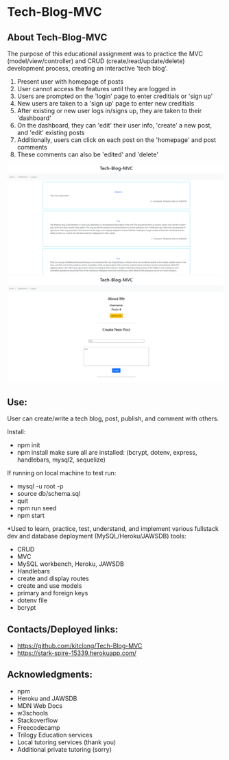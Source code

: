 # Tech-Blog-MVC
## About Tech-Blog-MVC

The purpose of this educational assignment was to practice the MVC (model/view/controller) and CRUD (create/read/update/delete) development process, creating an interactive 'tech blog'. 

1. Present user with homepage of posts
2. User cannot access the features until they are logged in
3. Users are prompted on the 'login' page to enter creditials or 'sign up'
4. New users are taken to a 'sign up' page to enter new creditials
5. After existing or new user logs in/signs up, they are taken to their 'dashboard'
6. On the dashboard, they can 'edit' their user info, 'create' a new post, and 'edit' existing posts
7. Additionally, users can click on each post on the 'homepage' and post comments
8. These comments can also be 'edited' and 'delete'

![Screenshot of page](assets/pic1.PNG)
![Screenshot of page](assets/pic2.PNG)

## Use:

User can create/write a tech blog, post, publish, and comment with others.

Install:
* npm init
* npm install
make sure all are installed: (bcrypt, dotenv, express, handlebars, mysql2, sequelize)

If running on local machine to test run:
* mysql -u root -p
* source db/schema.sql
* quit
* npm run seed
* npm start

*Used to learn, practice, test, understand, and implement various fullstack dev and database deployment (MySQL/Heroku/JAWSDB) tools: 

* CRUD
* MVC
* MySQL workbench, Heroku, JAWSDB
* Handlebars
* create and display routes 
* create and use models
* primary and foreign keys
* dotenv file 
* bcrypt

## Contacts/Deployed links:

* https://github.com/kitclong/Tech-Blog-MVC
* https://stark-spire-15339.herokuapp.com/

## Acknowledgments:

* npm
* Heroku and JAWSDB
* MDN Web Docs
* w3schools
* Stackoverflow
* Freecodecamp
* Trilogy Education services
* Local tutoring services (thank you)
* Additional private tutoring (sorry)
